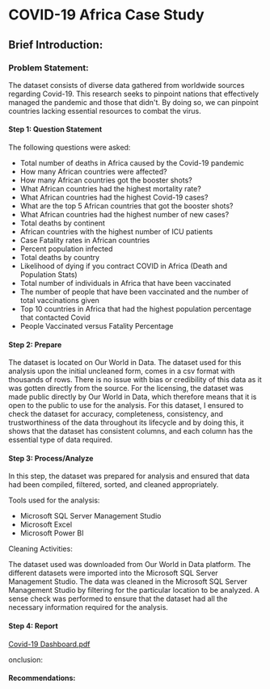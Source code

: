 # COVID-19 Africa Case Study

## Brief Introduction:
### Problem Statement: 
The dataset consists of diverse data gathered from worldwide sources regarding Covid-19. This research seeks to pinpoint nations that effectively managed the pandemic and those that didn't. By doing so, we can pinpoint countries lacking essential resources to combat the virus.

#### Step 1: Question Statement
The following questions were asked:

* Total number of deaths in Africa caused by the Covid-19 pandemic
* How many African countries were affected?
* How many African countries got the booster shots?
* What African countries had the highest mortality rate?
* What African countries had the highest Covid-19 cases?
* What are the top 5 African countries that got the booster shots?
* What African countries had the highest number of new cases?
* Total deaths by continent
* African countries with the highest number of ICU patients
* Case Fatality rates in African countries
* Percent population infected
* Total deaths by country
* Likelihood of dying if you contract COVID in Africa (Death and Population Stats)
* Total number of individuals in Africa that have been vaccinated
* The number of people that have been vaccinated and the number of total vaccinations given
* Top 10 countries in Africa that had the highest population percentage that contacted Covid
* People Vaccinated versus Fatality Percentage

#### Step 2: Prepare
The dataset is located on Our World in Data. The dataset used for this analysis upon the initial uncleaned form, comes in a csv format with thousands of rows. There is no issue with bias or credibility of this data as it was gotten directly from the source. For the licensing, the dataset was made public directly by Our World in Data, which therefore means that it is open to the public to use for the analysis. For this dataset, I ensured to check the dataset for accuracy, completeness, consistency, and trustworthiness of the data throughout its lifecycle and by doing this, it shows that the dataset has consistent columns, and each column has the essential type of data required.

#### Step 3: Process/Analyze
In this step, the dataset was prepared for analysis and ensured that data had been compiled, filtered, sorted, and cleaned appropriately.

Tools used for the analysis:

* Microsoft SQL Server Management Studio
* Microsoft Excel
* Microsoft Power BI

Cleaning Activities:

The dataset used was downloaded from Our World in Data platform.
The different datasets were imported into the Microsoft SQL Server Management Studio.
The data was cleaned in the Microsoft SQL Server Management Studio by filtering for the particular location to be analyzed.
A sense check was performed to ensure that the dataset had all the necessary information required for the analysis.


#### Step 4: Report
[Covid-19 Dashboard.pdf](https://github.com/Tosyne25/Covid-19-Case-Study-Africa-Edition/files/12836835/Covid-19.Dashboard.pdf)


onclusion:


#### Recommendations:







